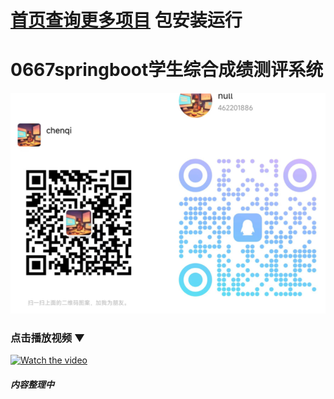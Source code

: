 # [首页查询更多项目](https://github.com/GraduationProject-springboot) 包安装运行


# 0667springboot学生综合成绩测评系统

![picture](https://raw.githubusercontent.com/GraduationProject-springboot/.github/main/img/wx.png)

### 点击播放视频 ▼
[![Watch the video](https://i.sstatic.net/Vp2cE.png)](https://www.bilibili.com/video/BV14HerezEwW?p=23)


#####   内容整理中  











